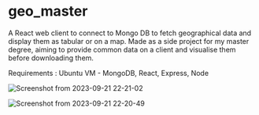 # geo_master
A React web client to connect to Mongo DB to fetch geographical data and display them as tabular or on a map.
Made as a side project for my master degree, aiming to provide common data on a client and visualise them before downloading them.

Requirements : Ubuntu VM - MongoDB, React, Express, Node

![Screenshot from 2023-09-21 22-21-02](https://github.com/ArmelVidali/geo_master/assets/84096571/e80ed5ee-e0ca-4939-a8aa-fda2788cc199)

![Screenshot from 2023-09-21 22-20-49](https://github.com/ArmelVidali/geo_master/assets/84096571/a04dd977-79e0-4b19-88a9-e504395e1c46)
